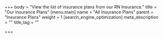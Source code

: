 +++
body = "View the list of insurance plans from our RN Insurance."
title = "Our Insurance Plans"
[menu.main]
name = "All Insurance Plans"
parent = "Insurance Plans"
weight = 1
[search_engine_optimization]
meta_description = ""
title_tag = ""

+++
